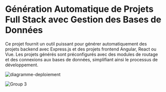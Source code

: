 # Génération Automatique de Projets Full Stack avec Gestion des Bases de Données

Ce projet fournit un outil puissant pour générer automatiquement des projets backend avec Express.js et des projets frontend Angular, React ou Vue. 
Les projets générés sont préconfigurés avec des modules de routage et des connexions aux bases de données, simplifiant ainsi le processus de développement.

![diagramme-deploiement](https://github.com/user-attachments/assets/e9c453ac-233d-475b-b6d5-e62197b70471)

![Group 3](https://github.com/user-attachments/assets/192ea17f-950a-4449-abed-0ad952e17939)
